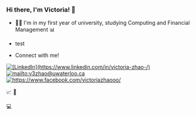 ### Hi there, I'm Victoria! 👋 

* 👩‍💻 I'm in my first year of university, studying Computing and Financial Management 📊 
* test





* Connect with me! 
<a href = "https://www.linkedin.com/in/victoria-zhao-/">
<img src="https://img.shields.io/badge/LinkedIn-0077B5?style=for-the-badge&logo=linkedin&logoColor=white" alt = "[LinkedIn](https://www.linkedin.com/in/victoria-zhao-/)" >
</a>
<a href = "mailto:v3zhao@uwaterloo.ca">
<img src="https://img.shields.io/badge/Gmail-D14836?style=for-the-badge&logo=gmail&logoColor=white" alt = "mailto:v3zhao@uwaterloo.ca">
</a>
<a href = "https://www.facebook.com/victoriazhaooo/">
<img src = "https://img.shields.io/badge/Facebook-1877F2?style=for-the-badge&logo=facebook&logoColor=white" alt = "https://www.facebook.com/victoriazhaooo/">
</a>

📈 
📸

💻


<!--
### Hi, I'm Victoria! 👋 
#### Welcome to my GitHub 💻

Welcome to my GitHub ! 👋
**torizz/torizz** is a ✨ _special_ ✨ repository because its `README.md` (this file) appears on your GitHub profile.

Here are some ideas to get you started:

- 🔭 I’m currently working on ...
- 🌱 I’m currently learning ...
- 👯 I’m looking to collaborate on ...
- 🤔 I’m looking for help with ...
- 💬 Ask me about ...
- 📫 How to reach me: ...
- 😄 Pronouns: ...
- ⚡ Fun fact: ...
-->
